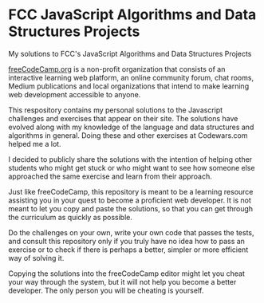 # FCC JavaScript Algorithms and Data Structures Projects

My solutions to FCC's JavaScript Algorithms and Data Structures Projects

[freeCodeCamp.org](http://freecodecamp.org) is a non-profit organization that consists of an interactive learning web platform, an online community forum, chat rooms, Medium publications and local organizations that intend to make learning web development accessible to anyone.

This respository contains my personal solutions to the Javascript challenges and exercises that appear on their site. The solutions have evolved along with my knowledge of the language and data structures and algorithms in general. Doing these and other exercises at Codewars.com helped me a lot. 

I decided to publicly share the solutions with the intention of helping other students who might get stuck or who might want to see how someone else approached the same exercise and learn from their approach.

Just like freeCodeCamp, this repository is meant to be a learning resource assisting you in your quest to become a proficient web developer. It is not meant to let you copy and paste the solutions, so that you can get through the curriculum as quickly as possible.

Do the challenges on your own, write your own code that passes the tests, and consult this repository only if you truly have no idea how to pass an exercise or to check if there is perhaps a better, simpler or more efficient way of solving it.

Copying the solutions into the freeCodeCamp editor might let you cheat your way through the system, but it will not help you become a better developer. The only person you will be cheating is yourself.

